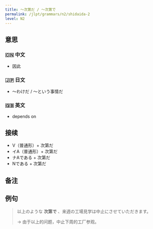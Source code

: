 ```yaml
---
title: 〜次第だ / 〜次第で
permalink: /jlpt/grammars/n2/shidaida-2
level: N2
---
```


## 意思

### 🇨🇳 中文

- 因此

### 🇯🇵 日文

- 〜わけだ / 〜という事情だ

### 🇬🇧 英文

- depends on

## 接续

- V（普通形）+ 次第だ
- イA（普通形）+ 次第だ
- ナAである + 次第だ
- Nである + 次第だ

## 备注


## 例句

> 以上のような **次第で** 、来週の工場見学は中止にさせていただきます。
>
> → 由于以上的问题，中止下周的工厂参观。

